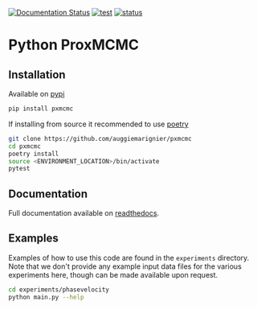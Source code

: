 [![Documentation Status](https://readthedocs.org/projects/pxmcmc/badge/?version=latest)](https://pxmcmc.readthedocs.io/en/latest/?badge=latest) [![test](https://github.com/auggiemarignier/pxmcmc/actions/workflows/python-app.yml/badge.svg)](https://github.com/auggiemarignier/pxmcmc/actions/workflows/python-app.yml) [![status](https://joss.theoj.org/papers/ed274b8490fbc89365e6e0a993f73d86/status.svg)](https://joss.theoj.org/papers/ed274b8490fbc89365e6e0a993f73d86)

# Python ProxMCMC

## Installation

Available on [pypi](https://pypi.org/project/pxmcmc/)

```bash
pip install pxmcmc
```

If installing from source it recommended to use [poetry](https://python-poetry.org/)

```bash
git clone https://github.com/auggiemarignier/pxmcmc
cd pxmcmc
poetry install
source <ENVIRONMENT_LOCATION>/bin/activate
pytest
```

## Documentation

Full documentation available on [readthedocs](https://pxmcmc.readthedocs.io/en/latest/?badge=latest).

## Examples

Examples of how to use this code are found in the `experiments` directory.  Note that we don't provide any example input data files for the various experiments here, though can be made available upon request.

```bash
cd experiments/phasevelocity
python main.py --help
```
